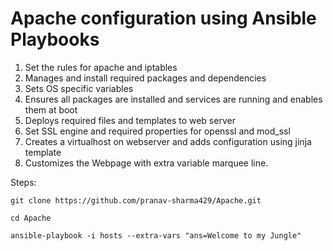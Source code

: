 # Apache configuration using Ansible Playbooks

1. Set the rules for apache and iptables
2. Manages and install required packages and dependencies
3. Sets OS specific variables
4. Ensures all packages are installed and services are running and enables them at boot
5. Deploys required files and templates to web server
6. Set SSL engine and required properties for openssl and mod_ssl
7. Creates a  virtualhost on webserver and adds configuration using jinja template
8. Customizes the Webpage with extra variable marquee line.


Steps:

```
git clone https://github.com/pranav-sharma429/Apache.git
```

```
cd Apache
```

```
ansible-playbook -i hosts --extra-vars "ans=Welcome to my Jungle"
```


